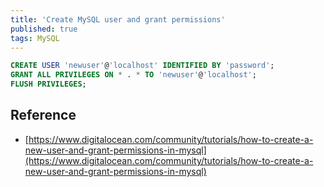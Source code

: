 ```yaml
---
title: 'Create MySQL user and grant permissions'
published: true
tags: MySQL
---
```


```SQL
CREATE USER 'newuser'@'localhost' IDENTIFIED BY 'password';
GRANT ALL PRIVILEGES ON * . * TO 'newuser'@'localhost';
FLUSH PRIVILEGES;
```

## Reference

- [https://www.digitalocean.com/community/tutorials/how-to-create-a-new-user-and-grant-permissions-in-mysql](https://www.digitalocean.com/community/tutorials/how-to-create-a-new-user-and-grant-permissions-in-mysql)
